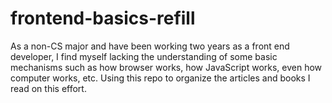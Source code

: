 # frontend-basics-refill
As a non-CS major and have been working two years as a front end developer, I find myself lacking the understanding of some basic mechanisms such as how browser works, how JavaScript works, even how computer works, etc. Using this repo to organize the articles and books I read on this effort.
